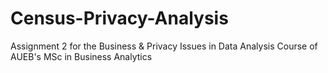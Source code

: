 # Census-Privacy-Analysis
Assignment 2 for the Business &amp; Privacy Issues in Data Analysis Course of AUEB's MSc in Business Analytics
